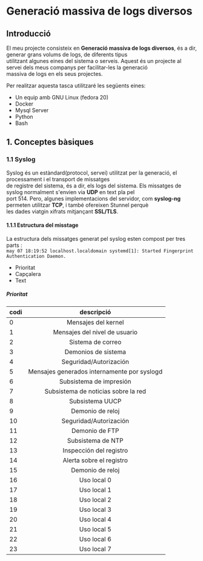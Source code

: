 # Generació massiva de logs diversos 

## Introducció 

El meu projecte consisteix en **Generació massiva de logs diversos**, és a dir, generar grans volums de logs, de diferents tipus  
utilitzant algunes eines del sistema o serveis. Aquest és un projecte al servei dels meus companys per facilitar-les la generació  
massiva de logs en els seus projectes.  

Per realitzar aquesta tasca utilitzaré les següents eines:  

* Un equip amb GNU Linux (fedora 20)
* Docker 
* Mysql Server
* Python  
* Bash

## 1. Conceptes bàsiques 

### 1.1 Syslog  

Syslog és un estàndard(protocol, servei) utilitzat per la generació, el processament i el transport de missatges  
de registre del sistema, és a dir, els logs del sistema. Els missatges de syslog normalment s'envien via **UDP** en text pla pel  
port 514. Pero, algunes implementacions del servidor, com **syslog-ng** permeten utilitzar **TCP**, i també ofereixen Stunnel perquè  
les dades viatgin xifrats mitjançant **SSL/TLS**.  

#### 1.1.1 Estructura del misstage   
La estructura dels missatges generat pel syslog esten compost per tres parts :  
`may 07 18:19:52 localhost.localdomain systemd[1]: Started Fingerprint Authentication Daemon.`  

* Prioritat
* Capçalera  
* Text  

##### Prioritat   

| codi  | descripció                         |  
|----|:-------------------------------------------:|  
| 0  | Mensajes del kernel                         | 
| 1  | Mensajes del nivel de usuario               |  
| 2  | Sistema de correo                           |  
| 3  | Demonios de sistema                         |  
| 4  | Seguridad/Autorización                      |  
| 5  | Mensajes generados internamente por syslogd |  
| 6  | Subsistema de impresión                     |  
| 7  | Subsistema de noticias sobre la red         |  
| 8  | Subsistema UUCP                             |  
| 9  | Demonio de reloj                            |  
| 10 | Seguridad/Autorización                      |  
| 11 | Demonio de FTP                              |  
| 12 | Subsistema de NTP                           |  
| 13 | Inspección del registro                     |  
| 14 | Alerta sobre el registro                    |  
| 15 | Demonio de reloj                            |  
| 16 | Uso local 0                                 |  
| 17 | Uso local 1                                 |  
| 18 | Uso local 2                                 |  
| 19 | Uso local 3                                 |  
| 20 | Uso local 4                                 |  
| 21 | Uso local 5                                 |  
| 22 | Uso local 6                                 |  
| 23 | Uso local 7                                 |  





